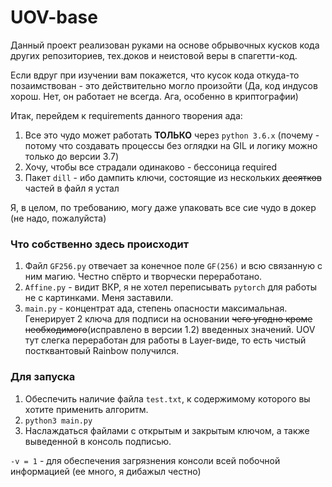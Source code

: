 # UOV-base

Данный проект реализован руками на основе обрывочных кусков кода других репозиториев, тех.доков
и неистовой веры в спагетти-код.

Если вдруг при изучении вам покажется, что кусок кода откуда-то позаимствован -
это действительно могло произойти (Да, код индусов хорош. Нет, он работает не всегда. Ага, особенно в криптографии)

Итак, перейдем к requirements данного творения ада:

1) Все это чудо может работать **ТОЛЬКО** через `python 3.6.x` (почему - потому что создавать процессы без оглядки на
   GIL и логику можно только до версии 3.7)
2) Хочу, чтобы все страдали одинаково - бессоница required
3) Пакет `dill` - ибо дампить ключи, состоящие из нескольких ~~десятков~~ частей в файл я устал

Я, в целом, по требованию, могу даже упаковать все сие чудо в докер (не надо, пожалуйста)

### Что собственно здесь происходит

1) Файл `GF256.py` отвечает за конечное поле `GF(256)` и всю связанную с ним магию. Честно спёрто и творчески
   переработано.
2) `Affine.py` - видит ВКР, я не хотел переписывать `pytorch` для работы не с картинками. Меня заставили.
3) `main.py` - концентрат ада, степень опасности максимальная. Генерирует 2 ключа для подписи на основании ~~чего угодно
   кроме необходимого~~(исправлено в версии 1.2) введенных значений. UOV тут слегка переработан для работы в Layer-виде,
   то есть чистый постквантовый Rainbow получился.

### Для запуска

1) Обеспечить наличие файла `test.txt`, к содержимому которого вы хотите применить алгоритм.
2) ```python3 main.py```
3) Наслаждаться файлами с открытым и закрытым ключом, а также выведенной в консоль подписью.

`-v = 1` - для обеспечения загрязнения консоли всей побочной информацией (ее много, я дибажыл честно)